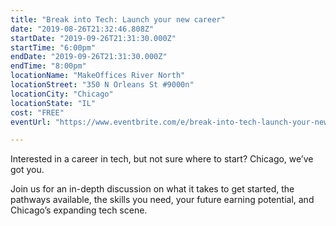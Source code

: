 ```yaml
---
title: "Break into Tech: Launch your new career"
date: "2019-08-26T21:32:46.808Z"
startDate: "2019-09-26T21:31:30.000Z"
startTime: "6:00pm"
endDate: "2019-09-26T21:31:30.000Z"
endTime: "8:00pm"
locationName: "MakeOffices River North"
locationStreet: "350 N Orleans St #9000n"
locationCity: "Chicago"
locationState: "IL"
cost: "FREE"
eventUrl: "https://www.eventbrite.com/e/break-into-tech-launch-your-new-career-tickets-70060654303?aff=ChicagoTechEvents"

---
```


Interested in a career in tech, but not sure where to start? Chicago, we’ve got you.

Join us for an in-depth discussion on what it takes to get started, the pathways available, the skills you need, your future earning potential, and Chicago’s expanding tech scene.

